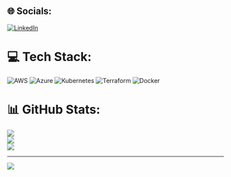 ## 🌐 Socials:
[![LinkedIn](https://img.shields.io/badge/LinkedIn-%230077B5.svg?logo=linkedin&logoColor=white)](https://linkedin.com/in/hgcvghvghvgh) 

# 💻 Tech Stack:
![AWS](https://img.shields.io/badge/AWS-%23FF9900.svg?style=for-the-badge&logo=amazon-aws&logoColor=white) ![Azure](https://img.shields.io/badge/azure-%230072C6.svg?style=for-the-badge&logo=microsoftazure&logoColor=white) ![Kubernetes](https://img.shields.io/badge/kubernetes-%23326ce5.svg?style=for-the-badge&logo=kubernetes&logoColor=white) ![Terraform](https://img.shields.io/badge/terraform-%235835CC.svg?style=for-the-badge&logo=terraform&logoColor=white) ![Docker](https://img.shields.io/badge/docker-%230db7ed.svg?style=for-the-badge&logo=docker&logoColor=white)
# 📊 GitHub Stats:
![](https://github-readme-stats.vercel.app/api?username=surendery623&theme=dracula&hide_border=false&include_all_commits=true&count_private=true)<br/>
![](https://github-readme-streak-stats.herokuapp.com/?user=surendery623&theme=dracula&hide_border=false)<br/>
![](https://github-readme-stats.vercel.app/api/top-langs/?username=surendery623&theme=dracula&hide_border=false&include_all_commits=true&count_private=true&layout=compact)

---
[![](https://visitcount.itsvg.in/api?id=surendery623&icon=0&color=0)](https://visitcount.itsvg.in)

<!-- Proudly created with GPRM ( https://gprm.itsvg.in ) -->
